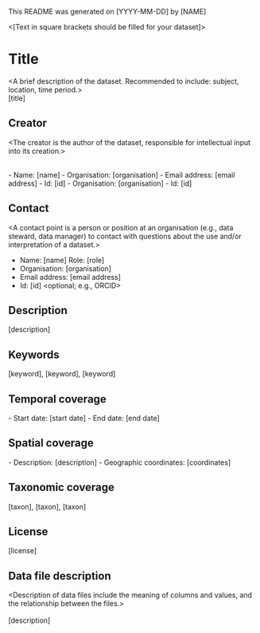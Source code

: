 This README was generated on [YYYY-MM-DD] by [NAME]  

<Help text in angle brackets should be deleted before finalising the document>  
<[Text in square brackets should be filled for your dataset]>  

# Title
<A brief description of the dataset. Recommended to include: subject, location, time period.>  
[title]

## Creator
<The creator is the author of the dataset, responsible for intellectual input into its creation.>  
<The creator can be a person or an organisation.>  
<You may add multiple creators.>  
  
<creator is a person>
- Name: [name]  
- Organisation: [organisation]  
- Email address: [email address]  
- Id: [id] <optional; e.g., ORCID>  
  
<creator is an organisation>
- Organisation: [organisation]  
- Id: [id] <optional; e.g., ROR>  

## Contact
<A contact point is a person or position at an organisation (e.g., data steward, data manager) to contact with questions about the use and/or interpretation of a dataset.>  
<You may add multiple contact points.>  
- Name: [name] <OR> Role: [role]  
- Organisation: [organisation]  
- Email address: [email address]  
- Id: [id] <optional; e.g., ORCID>  

## Description
<A description of the contents of the dataset. Recommended to contain enough information to allow potential data users to understand the data and decide on its fitness for use.>  
<Recommended to focus on the “what”, “when”, and “where” information, general taxonomic information, as well as whether the data package is ongoing or completed.>  
<Some general methods description is appropriate, and broad classes of measured parameters should also be included.>  
[description]  

## Keywords
<Commonly used words or phrases to describe the dataset.>  
<Use comma's to separate keywords.>  
[keyword], [keyword], [keyword]  

## Temporal coverage
<The period of time that is covered by the dataset.>  
<Recommended to include at least start and end date, but may also contain a series of dates.>  
- Start date: [start date] <e.g., YYYY, YYYY-MM-DD>  
- End date: [end date] <e.g., YYYY, YYYY-MM-DD>  

## Spatial coverage
<The spatial extent that is covered by the dataset.>  
<Recommended to provide a textual description (e.g., a named place) and geographic coordinates indicating a centroid, bounding box, or other geometry.>  
- Description: [description]  
- Geographic coordinates: [coordinates] <when providing coordinates, specify coordinate reference system (CRS); e.g., via the EPSG code.>  

## Taxonomic coverage
<The biological taxa covered by the dataset.>  
<Recommended to provide scientific names.>  
<Use comma's to separate multiple taxa.>  
[taxon], [taxon], [taxon]  

## License
<The rights available to users when using the dataset.>  
<Recommended to refer to a license document. For example, a Creative Commons license.>  
[license] <recommended to refer to a license document with a URI. E.g., http://creativecommons.org/licenses/by/4.0>  

## Data file description
<Description of data files include the meaning of columns and values, and the relationship between the files.>  
<This can also be done in a more structured way via a separate data dictionary.>  
[description]  
